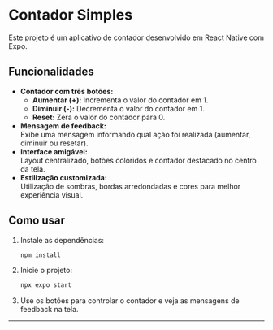 # Contador Simples

Este projeto é um aplicativo de contador desenvolvido em React Native com Expo.

## Funcionalidades

- **Contador com três botões:**  
  - **Aumentar (+):** Incrementa o valor do contador em 1.
  - **Diminuir (-):** Decrementa o valor do contador em 1.
  - **Reset:** Zera o valor do contador para 0.
- **Mensagem de feedback:**  
  Exibe uma mensagem informando qual ação foi realizada (aumentar, diminuir ou resetar).
- **Interface amigável:**  
  Layout centralizado, botões coloridos e contador destacado no centro da tela.
- **Estilização customizada:**  
  Utilização de sombras, bordas arredondadas e cores para melhor experiência visual.

## Como usar

1. Instale as dependências:
   ```bash
   npm install
   ```
2. Inicie o projeto:
   ```bash
   npx expo start
   ```
3. Use os botões para controlar o contador e veja as mensagens de feedback na tela.

---